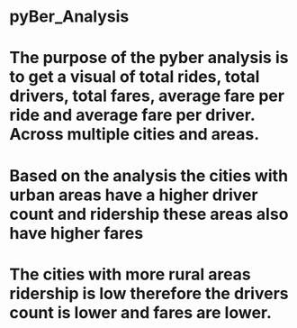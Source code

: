 # pyBer_Analysis

# The purpose of the pyber analysis is to get a visual of total rides, total drivers, total fares, average fare per ride and average fare per driver. Across multiple cities and areas.





# Based on the analysis the cities with urban areas have a higher driver count and ridership these areas also have higher fares

# The cities with more rural areas ridership is low therefore the drivers count is lower and fares are lower. 

